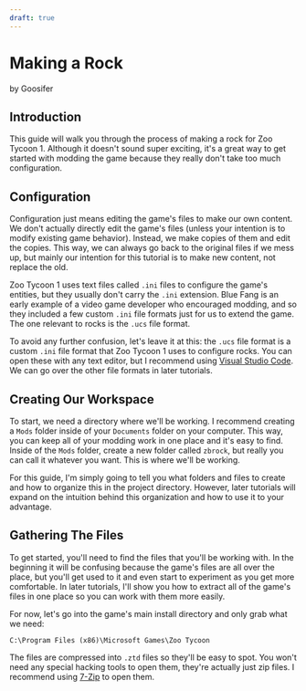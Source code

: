 ```yaml
---
draft: true
---
```


# Making a Rock
by Goosifer

## Introduction

This guide will walk you through the process of making a rock for Zoo Tycoon 1. Although it doesn't sound super exciting, it's a great way to get started with modding the game because they really don't take too much configuration.

## Configuration

Configuration just means editing the game's files to make our own content. We don't actually directly edit the game's files (unless your intention is to modify existing game behavior). Instead, we make copies of them and edit the copies. This way, we can always go back to the original files if we mess up, but mainly our intention for this tutorial is to make new content, not replace the old.

Zoo Tycoon 1 uses text files called `.ini` files to configure the game's entities, but they usually don't carry the `.ini` extension. Blue Fang is an early example of a video game developer who encouraged modding, and so they included a few custom `.ini` file formats just for us to extend the game. The one relevant to rocks is the `.ucs` file format.

To avoid any further confusion, let's leave it at this: the `.ucs` file format is a custom `.ini` file format that Zoo Tycoon 1 uses to configure rocks. You can open these with any text editor, but I recommend using [Visual Studio Code](https://code.visualstudio.com/). We can go over the other file formats in later tutorials.

## Creating Our Workspace

To start, we need a directory where we'll be working. I recommend creating a `Mods` folder inside of your `Documents` folder on your computer. This way, you can keep all of your modding work in one place and it's easy to find. Inside of the `Mods` folder, create a new folder called `zbrock`, but really you can call it whatever you want. This is where we'll be working.

For this guide, I'm simply going to tell you what folders and files to create and how to organize this in the project directory. However, later tutorials will expand on the intuition behind this organization and how to use it to your advantage.

## Gathering The Files

To get started, you'll need to find the files that you'll be working with. In the beginning it will be confusing because the game's files are all over the place, but you'll get used to it and even start to experiment as you get more comfortable. In later tutorials, I'll show you how to extract all of the game's files in one place so you can work with them more easily.

For now, let's go into the game's main install directory and only grab what we need:

`C:\Program Files (x86)\Microsoft Games\Zoo Tycoon`

The files are compressed into `.ztd` files so they'll be easy to spot. You won't need any special hacking tools to open them, they're actually just zip files. I recommend using [7-Zip](https://www.7-zip.org/) to open them.

